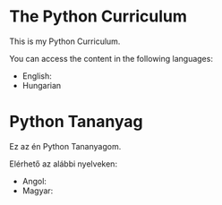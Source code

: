 # The Python Curriculum
This is my Python Curriculum.

You can access the content in the following languages:
- English: 
- Hungarian

# Python Tananyag
Ez az én Python Tananyagom.

Elérhető az alábbi nyelveken:
- Angol: 
- Magyar:
